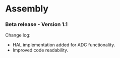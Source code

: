 # Assembly
### Beta release - Version 1.1

Change log:
- HAL implementation added for ADC functionality.
- Improved code readability.

